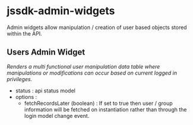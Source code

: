 # jssdk-admin-widgets

Admin widgets allow manipulation / creation of user based objects stored within the API.

## Users Admin Widget
*Renders a multi functional user manipulation data table where manipulations or modifications can occur based on current logged in privileges.*
* status : api status model
* options :
  * fetchRecordsLater (boolean) : If set to true then user / group information will be fetched on instantiation rather than through the login model change event.
